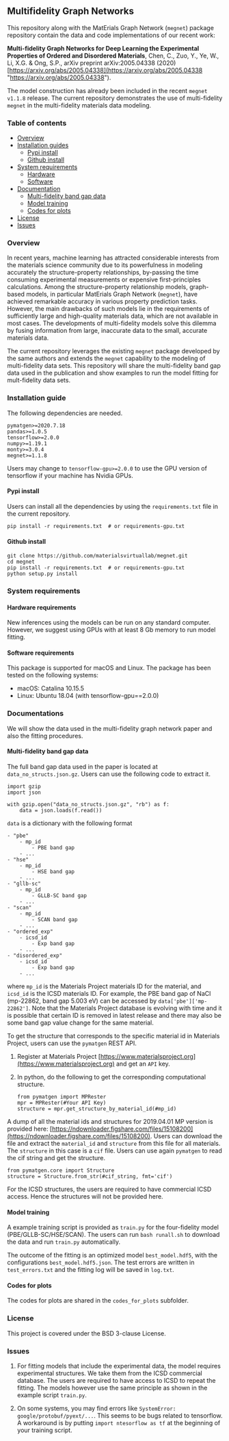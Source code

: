 ## Multifidelity Graph Networks


This repository along with the MatErials Graph Network (`megnet`) package repository contain the data and code implementations of our recent work:


**Multi-fidelity Graph Networks for Deep Learning the Experimental Properties of Ordered and Disordered Materials**, Chen, C., Zuo, Y., Ye, W., Li, X.G. & Ong, S.P., arXiv preprint arXiv:2005.04338 (2020)
[https://arxiv.org/abs/2005.04338](https://arxiv.org/abs/2005.04338 "https://arxiv.org/abs/2005.04338"). 


The model construction has already been included in the recent `megnet v1.1.8` release. The current repository demonstrates the use of multi-fidelity `megnet` in the multi-fidelity materials data modeling.


### Table of contents
- [Overview](#overview)
- [Installation guides](#install)
	- [Pypi install](#pypi)
	- [Github install](#github)
- [System requirements](#sys)
	- [Hardware](#hard)
	- [Software](#soft)
- [Documentation](#doc)
	- [Multi-fidelity band gap data](#data)
	- [Model training](#train)
	- [Codes for plots](#plot)
- [License](#license)
- [Issues](#issues)

<a name="overview"></a>
### Overview

In recent years, machine learning has attracted considerable interests from the materials science community due to its powerfulness in modeling accurately the structure-property relationships, by-passing the time consuming experimental measurements or expensive first-principles calculations.  Among the structure-property relationship models, graph-based models, in particular MatErials Graph Network (`megnet`), have achieved remarkable accuracy in various property prediction tasks. However, the main drawbacks of such models lie in the requirements of sufficiently large and high-quality materials data, which are not available in most cases. The developments of multi-fidelity models solve this dilemma by fusing information from large, inaccurate data to the small, accurate materials data. 

The current repository leverages the existing `megnet` package developed by the same authors and extends the `megnet` capability to the modeling of multi-fidelity data sets. This repository will share the multi-fidelity band gap data used in the publication and show examples to run the model fitting for mult-fidelity data sets. 

<a name="install"></a>
### Installation guide


The following dependencies are needed. 

```
pymatgen>=2020.7.18
pandas>=1.0.5
tensorflow>=2.0.0
numpy>=1.19.1
monty>=3.0.4
megnet>=1.1.8
```
Users may change to `tensorflow-gpu>=2.0.0` to use the GPU version of tensorflow if your machine has Nvidia GPUs.

<a name="pypi"></a>
#### Pypi install
Users can install all the dependencies by using the `requirements.txt` file in the current repository.

```
pip install -r requirements.txt  # or requirements-gpu.txt
```

<a name="github"></a>
#### Github install

```
git clone https://github.com/materialsvirtuallab/megnet.git
cd megnet
pip install -r requirements.txt  # or requirements-gpu.txt
python setup.py install
```

<a name="sys"></a>
### System requirements

<a name="hard"></a>
#### Hardware requirements
New inferences using the models can be run on any standard computer. However, we suggest using GPUs with at least 8 Gb memory to run model fitting.

<a name="soft"></a>
#### Software requirements
This package is supported for macOS and Linux. The package has been tested on the following systems:

- macOS: Catalina 10.15.5
- Linux: Ubuntu 18.04 (with tensorflow-gpu==2.0.0)


<a name="doc"></a>
### Documentations
We will show the data used in the multi-fidelity graph network paper and also the fitting procedures.

<a name="data"></a>
#### Multi-fidelity band gap data
The full band gap data used in the paper is located at `data_no_structs.json.gz`. Users can use the following code to extract it. 

```
import gzip
import json

with gzip.open("data_no_structs.json.gz", "rb") as f:
	data = json.loads(f.read())
```

`data` is a dictionary with the following format

```
- "pbe"
	- mp_id
		- PBE band gap
	- ...
- "hse"
	- mp_id
		- HSE band gap
	- ...
- "gllb-sc"
	- mp_id
		- GLLB-SC band gap
	- ...
- "scan"
	- mp_id
		- SCAN band gap
	- ...
- "ordered_exp"
	- icsd_id
		- Exp band gap
	- ...
- "disordered_exp"
	- icsd_id
		- Exp band gap
	- ...
```
where `mp_id` is the Materials Project materials ID for the material, and `icsd_id` is the ICSD materials ID. For example, the PBE band gap of NaCl (mp-22862, band gap 5.003 eV) can be accessed by `data['pbe']['mp-22862']`. Note that the Materials Project database is evolving with time and it is possible that certain ID is removed in latest release and there may also be some band gap value change for the same material. 

To get the structure that corresponds to the specific material id in Materials Project, users can use the `pymatgen` REST API. 

1. Register at Materials Project [https://www.materialsproject.org](https://www.materialsproject.org) and get an `API` key.
2. In python, do the following to get the corresponding computational structure.

	```
	from pymatgen import MPRester
	mpr = MPRester(#Your API Key)
	structure = mpr.get_structure_by_material_id(#mp_id)
	```
A dump of all the material ids and structures for 2019.04.01 MP version is provided here: [https://ndownloader.figshare.com/files/15108200](https://ndownloader.figshare.com/files/15108200). Users can download the file and extract the `material_id` and `structure` from this file for all materials. The `structure` in this case is a `cif` file. Users can use again `pymatgen` to read the cif string and get the structure. 

```
from pymatgen.core import Structure
structure = Structure.from_str(#cif_string, fmt='cif')
```

For the ICSD structures, the users are required to have commercial ICSD access. Hence the structures will not be provided here.

<a name="train"></a>
#### Model training

A example training script is provided as `train.py` for the four-fidelity model (PBE/GLLB-SC/HSE/SCAN). The users can run `bash runall.sh` to download the data and run `train.py` automatically. 

The outcome of the fitting is an optimized model `best_model.hdf5`, with the configurations `best_model.hdf5.json`. The test errors are written in `test_errors.txt` and the fitting log will be saved in `log.txt`.

<a name="plot"></a>
#### Codes for plots
The codes for plots are shared in the `codes_for_plots` subfolder.


<a name="license"></a>
### License

This project is covered under the BSD 3-clause License.

<a name="issues"></a>
### Issues

1. For fitting models that include the experimental data, the model requires experimental structures. We take them from the ICSD commercial database. The users are required to have access to ICSD to repeat the fitting. The models however use the same principle as shown in the example script `train.py`.

2. On some systems, you may find errors like `SystemError: google/protobuf/pyext/...`. This seems to be bugs related to tensorflow. A workaround is by putting `import ntesorflow as tf` at the beginning of your training script. 
